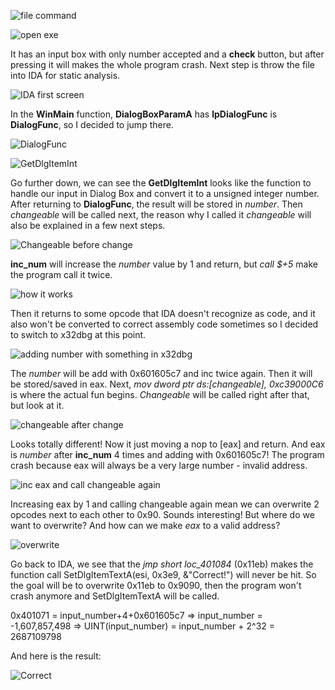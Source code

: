 ![file command](https://media.discordapp.net/attachments/1001097982957068298/1087932235119853669/image.png)

![open exe](https://cdn.discordapp.com/attachments/1001097982957068298/1087933252066615347/image.png)

It has an input box with only number accepted and a **check** button, but after pressing it will makes the whole program crash.
Next step is throw the file into IDA for static analysis.

![IDA first screen](https://cdn.discordapp.com/attachments/1001097982957068298/1087952500168077393/image.png)

In the **WinMain** function, **DialogBoxParamA** has **lpDialogFunc** is **DialogFunc**, so I decided to jump there.

![DialogFunc](https://cdn.discordapp.com/attachments/1001097982957068298/1087952774861443162/image.png)

![GetDlgItemInt](https://cdn.discordapp.com/attachments/1001097982957068298/1087952907489529907/image.png)

Go further down, we can see the **GetDlgItemInt** looks like the function to handle our input in Dialog Box and convert it to a unsigned integer number.
After returning to **DialogFunc**, the result will be stored in *number*. Then *changeable* will be called next, the reason why I called it *changeable* will also be explained in a few next steps.

![Changeable before change](https://media.discordapp.net/attachments/1001097982957068298/1087955580557205566/image.png)

**inc_num** will increase the *number* value by 1 and return, but *call $+5* make the program call it twice.

![how it works](https://cdn.discordapp.com/attachments/1001097982957068298/1087957683375710288/image.png)

Then it returns to some opcode that IDA doesn't recognize as code, and it also won't be converted to correct assembly code sometimes so I decided to switch to x32dbg at this point.

![adding number with something in x32dbg](https://media.discordapp.net/attachments/1001097982957068298/1087943960179265606/image.png)

The *number* will be add with 0x601605c7 and inc twice again. Then it will be stored/saved in eax. Next, *mov dword ptr ds:[changeable], 0xc39000C6* is where the actual fun begins.
*Changeable* will be called right after that, but look at it.

![changeable after change](https://media.discordapp.net/attachments/1001097982957068298/1087945438541398097/image.png)

Looks totally different! Now it just moving a nop to [eax] and return. And eax is *number* after **inc_num** 4 times and adding with 0x601605c7! The program crash because eax will always be a very large number - invalid address.

![inc eax and call changeable again](https://media.discordapp.net/attachments/1001097982957068298/1087946410139332699/image.png)

Increasing eax by 1 and calling changeable again mean we can overwrite 2 opcodes next to each other to 0x90. Sounds interesting! But where do we want to overwrite? And how can we make *eax* to a valid address?

![overwrite](https://cdn.discordapp.com/attachments/1001097982957068298/1087946952152469555/image.png)

Go back to IDA, we see that the *jmp short loc_401084* (0x11eb) makes the function call SetDlgItemTextA(esi, 0x3e9, &"Correct!") will never be hit.
So the goal will be to overwrite 0x11eb to 0x9090, then the program won't crash anymore and SetDlgItemTextA will be called.

0x401071 = input_number+4+0x601605c7 => input_number = -1,607,857,498 => UINT(input_number) = input_number + 2^32 = 2687109798

And here is the result:

![Correct](https://media.discordapp.net/attachments/1001097982957068298/1087951556634226708/image.png)
